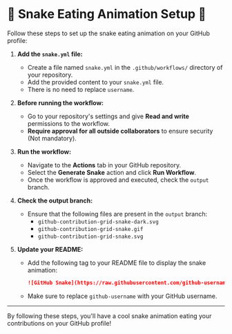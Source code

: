 # 🐍 Snake Eating Animation Setup 🐍

Follow these steps to set up the snake eating animation on your GitHub profile:

1. **Add the `snake.yml` file:**
   - Create a file named `snake.yml` in the `.github/workflows/` directory of your repository.
   - Add the provided content to your `snake.yml` file.
   - There is no need to replace `username`.

2. **Before running the workflow:**
   - Go to your repository's settings and give **Read and write** permissions to the workflow.
   - **Require approval for all outside collaborators** to ensure security (Not mandatory).

3. **Run the workflow:**
   - Navigate to the **Actions** tab in your GitHub repository.
   - Select the **Generate Snake** action and click **Run Workflow**.
   - Once the workflow is approved and executed, check the `output` branch.

4. **Check the output branch:**
   - Ensure that the following files are present in the `output` branch:
     - `github-contribution-grid-snake-dark.svg`
     - `github-contribution-grid-snake.gif`
     - `github-contribution-grid-snake.svg`

5. **Update your README:**
   - Add the following tag to your README file to display the snake animation:

     ```markdown
     ![GitHub Snake](https://raw.githubusercontent.com/github-username/github-username/output/github-contribution-grid-snake.svg)
     ```

   - Make sure to replace `github-username` with your GitHub username.

---

By following these steps, you'll have a cool snake animation eating your contributions on your GitHub profile!
